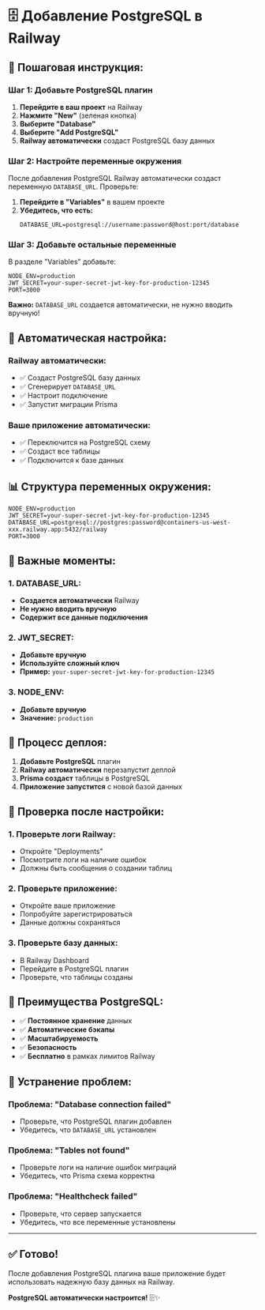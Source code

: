 # 🗄️ Добавление PostgreSQL в Railway

## 🎯 **Пошаговая инструкция:**

### **Шаг 1: Добавьте PostgreSQL плагин**

1. **Перейдите в ваш проект** на Railway
2. **Нажмите "New"** (зеленая кнопка)
3. **Выберите "Database"**
4. **Выберите "Add PostgreSQL"**
5. **Railway автоматически** создаст PostgreSQL базу данных

### **Шаг 2: Настройте переменные окружения**

После добавления PostgreSQL Railway автоматически создаст переменную `DATABASE_URL`. Проверьте:

1. **Перейдите в "Variables"** в вашем проекте
2. **Убедитесь, что есть:**
   ```
   DATABASE_URL=postgresql://username:password@host:port/database
   ```

### **Шаг 3: Добавьте остальные переменные**

В разделе "Variables" добавьте:

```
NODE_ENV=production
JWT_SECRET=your-super-secret-jwt-key-for-production-12345
PORT=3000
```

**Важно:** `DATABASE_URL` создается автоматически, не нужно вводить вручную!

## 🔧 **Автоматическая настройка:**

### **Railway автоматически:**
- ✅ Создаст PostgreSQL базу данных
- ✅ Сгенерирует `DATABASE_URL`
- ✅ Настроит подключение
- ✅ Запустит миграции Prisma

### **Ваше приложение автоматически:**
- ✅ Переключится на PostgreSQL схему
- ✅ Создаст все таблицы
- ✅ Подключится к базе данных

## 📊 **Структура переменных окружения:**

```
NODE_ENV=production
JWT_SECRET=your-super-secret-jwt-key-for-production-12345
DATABASE_URL=postgresql://postgres:password@containers-us-west-xxx.railway.app:5432/railway
PORT=3000
```

## 🚨 **Важные моменты:**

### **1. DATABASE_URL:**
- **Создается автоматически** Railway
- **Не нужно вводить вручную**
- **Содержит все данные подключения**

### **2. JWT_SECRET:**
- **Добавьте вручную**
- **Используйте сложный ключ**
- **Пример:** `your-super-secret-jwt-key-for-production-12345`

### **3. NODE_ENV:**
- **Добавьте вручную**
- **Значение:** `production`

## 🔄 **Процесс деплоя:**

1. **Добавьте PostgreSQL** плагин
2. **Railway автоматически** перезапустит деплой
3. **Prisma создаст** таблицы в PostgreSQL
4. **Приложение запустится** с новой базой данных

## 📝 **Проверка после настройки:**

### **1. Проверьте логи Railway:**
- Откройте "Deployments"
- Посмотрите логи на наличие ошибок
- Должны быть сообщения о создании таблиц

### **2. Проверьте приложение:**
- Откройте ваше приложение
- Попробуйте зарегистрироваться
- Данные должны сохраняться

### **3. Проверьте базу данных:**
- В Railway Dashboard
- Перейдите в PostgreSQL плагин
- Проверьте, что таблицы созданы

## 🎉 **Преимущества PostgreSQL:**

- ✅ **Постоянное хранение** данных
- ✅ **Автоматические бэкапы**
- ✅ **Масштабируемость**
- ✅ **Безопасность**
- ✅ **Бесплатно** в рамках лимитов Railway

## 🚨 **Устранение проблем:**

### **Проблема: "Database connection failed"**
- Проверьте, что PostgreSQL плагин добавлен
- Убедитесь, что `DATABASE_URL` установлен

### **Проблема: "Tables not found"**
- Проверьте логи на наличие ошибок миграций
- Убедитесь, что Prisma схема корректна

### **Проблема: "Healthcheck failed"**
- Проверьте, что сервер запускается
- Убедитесь, что все переменные установлены

---

## ✅ **Готово!**

После добавления PostgreSQL плагина ваше приложение будет использовать надежную базу данных на Railway.

**PostgreSQL автоматически настроится!** 🗄️✨
